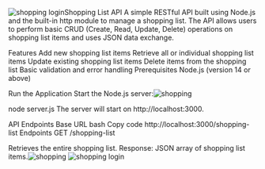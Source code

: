 ![shopping login](https://github.com/user-attachments/assets/cdaf37f4-e9c1-4ef7-ab8a-8f80860238f6)Shopping List API
A simple RESTful API built using Node.js and the built-in http module to manage a shopping list. The API allows users to perform basic CRUD (Create, Read, Update, Delete) operations on shopping list items and uses JSON data exchange.

Features
Add new shopping list items
Retrieve all or individual shopping list items
Update existing shopping list items
Delete items from the shopping list
Basic validation and error handling
Prerequisites
Node.js (version 14 or above)


Run the Application Start the Node.js server:![shopping](https://github.com/user-attachments/assets/30da8bb3-0c43-4039-b28e-320416c4f31b)



node server.js
The server will start on http://localhost:3000.

API Endpoints
Base URL
bash
Copy code
http://localhost:3000/shopping-list
Endpoints
GET /shopping-list

Retrieves the entire shopping list.
Response: JSON array of shopping list items.![shopping](https://github.com/user-attachments/assets/0c8d81b9-c199-489d-bffa-be7a00f1720d)
![shopping login](https://github.com/user-attachments/assets/f71a4516-ac82-47b9-9f84-522423f84b9a)
